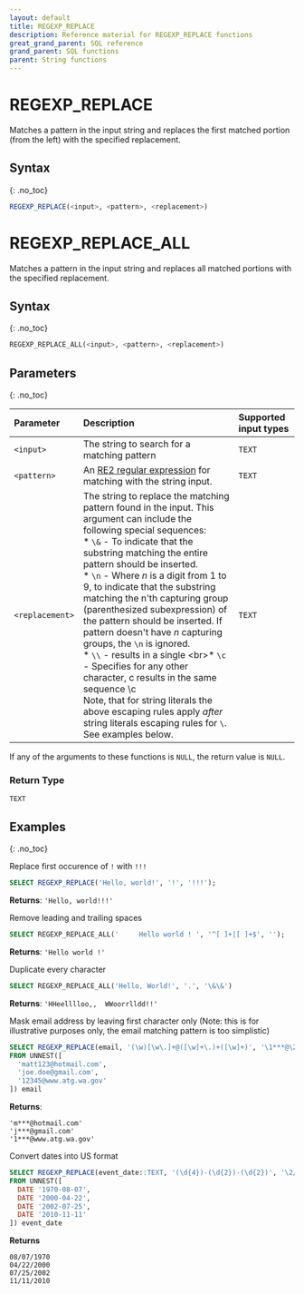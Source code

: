 ```yaml
---
layout: default
title: REGEXP_REPLACE
description: Reference material for REGEXP_REPLACE functions
great_grand_parent: SQL reference
grand_parent: SQL functions
parent: String functions
---
```


# REGEXP\_REPLACE

Matches a pattern in the input string and replaces the first matched portion (from the left) with the specified replacement. 

## Syntax
{: .no_toc}

```sql
REGEXP_REPLACE(<input>, <pattern>, <replacement>)
```

# REGEXP\_REPLACE\_ALL

Matches a pattern in the input string and replaces all matched portions with the specified replacement. 

## Syntax
{: .no_toc}

```sql
REGEXP_REPLACE_ALL(<input>, <pattern>, <replacement>)
```

## Parameters
{: .no_toc}

| Parameter | Description                         |Supported input types |
| :--------- | :----------------------------------- | :---------------------|
| `<input>` | The string to search for a matching pattern  | `TEXT` |
| `<pattern>` | An [RE2 regular expression](https://github.com/google/re2/wiki/Syntax) for matching with the string input. | `TEXT` |
| `<replacement>` | The string to replace the matching pattern found in the input. This argument can include the following special sequences: <br>* `\&` - To indicate that the substring matching the entire pattern should be inserted.<br>* `\n` - Where *n* is a digit from 1 to 9, to indicate that the substring matching the n'th capturing group (parenthesized subexpression) of the pattern should be inserted. If pattern doesn't have *n* capturing groups, the `\n` is ignored.<br>* `\\` - results in a single \<br>* `\c` - Specifies for any other character, c results in the same sequence \c<br> Note, that for string literals the above escaping rules apply *after* string literals escaping rules for `\`. See examples below. |  `TEXT` |

If any of the arguments to these functions is `NULL`, the return value is `NULL`.

### Return Type
`TEXT`

## Examples
{: .no_toc}

Replace first occurence of `!` with `!!!`

```sql
SELECT REGEXP_REPLACE('Hello, world!', '!', '!!!');
```
**Returns**: `'Hello, world!!!'`

Remove leading and trailing spaces

```sql
SELECT REGEXP_REPLACE_ALL('     Hello world ! ', '^[ ]+|[ ]+$', '');
```
**Returns**: `'Hello world !'`

Duplicate every character

```sql
SELECT REGEXP_REPLACE_ALL('Hello, World!', '.', '\&\&')
```

**Returns**: `'HHeelllloo,,  WWoorrlldd!!'`


Mask email address by leaving first character only (Note: this is for illustrative purposes only, the email matching pattern is too simplistic)

```sql
SELECT REGEXP_REPLACE(email, '(\w)[\w\.]+@([\w]+\.)+([\w]+)', '\1***@\2\3')
FROM UNNEST([
  'matt123@hotmail.com',
  'joe.doe@gmail.com',
  '12345@www.atg.wa.gov'
]) email
```

**Returns**:
```
'm***@hotmail.com'
'j***@gmail.com'
'1***@www.atg.wa.gov'
```

Convert dates into US format

```sql
SELECT REGEXP_REPLACE(event_date::TEXT, '(\d{4})-(\d{2})-(\d{2})', '\2/\3/\1')
FROM UNNEST([
  DATE '1970-08-07',
  DATE '2000-04-22',
  DATE '2002-07-25',
  DATE '2010-11-11'
]) event_date
```

**Returns**
```
08/07/1970
04/22/2000
07/25/2002
11/11/2010
```

